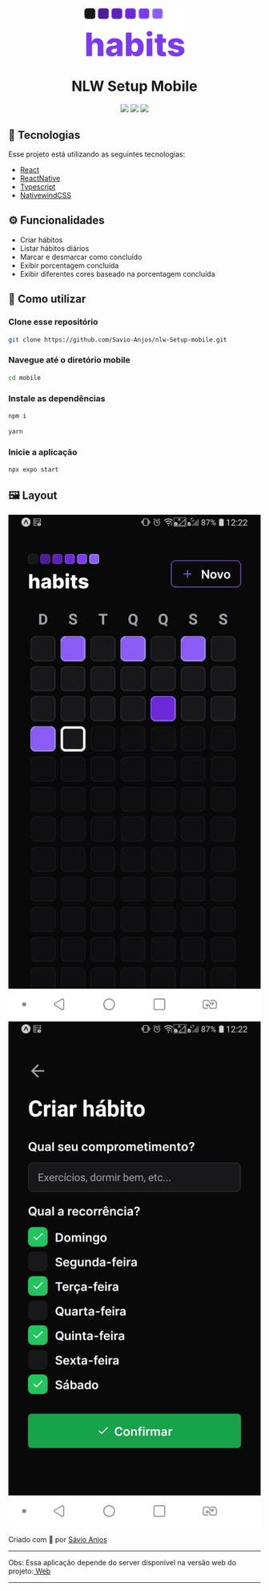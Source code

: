  <p align='center'><img width='200' src=".github/logo2.svg"/></p>

 <h1 align="center">NLW Setup Mobile</h1>

 <p align='center'>
<img src="https://img.shields.io/github/repo-size/Savio-Anjos/nlw-Setup?color=7c3aed">
<img src="https://img.shields.io/github/languages/count/Savio-Anjos/nlw-Setup?color=7c3aed">
<img src="https://img.shields.io/github/last-commit/Savio-Anjos/nlw-Setup?color=7c3aed"> 
</p>

## 🚀 Tecnologias
Esse projeto está utilizando as seguintes tecnologias:
    

- [React](https://pt-br.reactjs.org/)
- [ReactNative](https://reactnative.dev/)
- [Typescript](https://www.typescriptlang.org/)  
- [NativewindCSS](https://tailwindcss.com/)


## ⚙️ Funcionalidades
- Criar hábitos
- Listar hábitos diários
- Marcar e desmarcar como concluído
- Exibir porcentagem concluída
- Exibir diferentes cores baseado na porcentagem concluída

## 🎲 Como utilizar
### Clone esse repositório
```bash
git clone https://github.com/Savio-Anjos/nlw-Setup-mobile.git

```
### Navegue até o diretório mobile
```bash 
cd mobile
```

### Instale as dependências
```bash
npm i
```
```bash
yarn
```
### Inicie a aplicação 
```bash
npx expo start
```

## 🖼️ Layout
<img src=".github/home.jpeg">
<img src=".github/modal.jpeg">




<p>Criado com 💙 por <a href='https://github.com/Savio-Anjos/' target='_blank'>Sávio Anjos</a></p>

---

<p>Obs: Essa aplicação depende do server disponível na versão web do projeto:<a href='https://github.com/Savio-Anjos/nlw-Setup' target='_blank'> Web</a></p>

---


 
